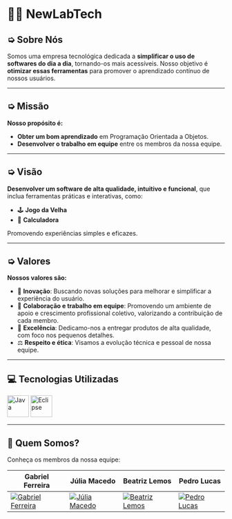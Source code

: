 # 🧑‍💻 **NewLabTech** 

## ➭ Sobre Nós

Somos uma empresa tecnológica dedicada a **simplificar o uso de softwares do dia a dia**, tornando-os mais acessíveis. Nosso objetivo é **otimizar essas ferramentas** para promover o aprendizado contínuo de nossos usuários.

---

## ➭ Missão

**Nosso propósito é:**

- **Obter um bom aprendizado** em Programação Orientada a Objetos.
- **Desenvolver o trabalho em equipe** entre os membros da nossa equipe.

---

## ➭ Visão

**Desenvolver um software de alta qualidade, intuitivo e funcional**, que inclua ferramentas práticas e interativas, como:
- 🕹️ **Jogo da Velha**
- 🧮 **Calculadora**

Promovendo experiências simples e eficazes.

---

## ➭ Valores

**Nossos valores são:**

- 🌟 **Inovação**: Buscando novas soluções para melhorar e simplificar a experiência do usuário.
- 🤝 **Colaboração e trabalho em equipe**: Promovendo um ambiente de apoio e crescimento profissional coletivo, valorizando a contribuição de cada membro.
- 🏅 **Excelência**: Dedicamo-nos a entregar produtos de alta qualidade, com foco nos pequenos detalhes.
- ⚖️ **Respeito e ética**: Visamos a evolução técnica e pessoal de nossa equipe.

---

## 💻 Tecnologias Utilizadas

<div>
  <img width="50" src="https://cdn.jsdelivr.net/gh/devicons/devicon@latest/icons/java/java-original.svg" alt="Java"/>
  <img width="50" src="https://cdn.jsdelivr.net/gh/devicons/devicon@latest/icons/eclipse/eclipse-original.svg" alt="Eclipse"/>
</div>

---

## 👥 Quem Somos?

Conheça os membros da nossa equipe:

| **Gabriel Ferreira** | **Júlia Macedo** | **Beatriz Lemos** | **Pedro Lucas** |
|---|---|---|---|
| [![Gabriel Ferreira](https://avatars.githubusercontent.com/Gabrielzab?s=300)](https://github.com/Gabrielzab) | [![Júlia Macedo](https://avatars.githubusercontent.com/juliamacedo63?s=140)](https://github.com/juliamacedo63) | [![Beatriz Lemos](https://avatars.githubusercontent.com/BeatrizLemoss?s=140)](https://github.com/BeatrizLemoss) | [![Pedro Lucas](https://avatars.githubusercontent.com/pedro-2603?s=140)](https://github.com/pedro-2603) |
